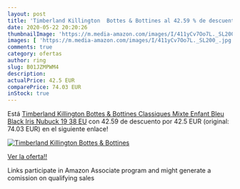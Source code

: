 ```yaml
---
layout: post
title: 'Timberland Killington  Bottes & Bottines al 42.59 % de descuento'
date: 2020-05-22 20:20:26
thumbnailImage: 'https://m.media-amazon.com/images/I/411yCv7Oo7L._SL200_.jpg'
images: [ 'https://m.media-amazon.com/images/I/411yCv7Oo7L._SL200_.jpg' ]
comments: true
category: ofertas
author: ring
slug: B01JZMPWM4
description:
actualPrice: 42.5 EUR
comparePrice: 74.03 EUR
inStock: true
---
```


Está [Timberland Killington  Bottes & Bottines Classiques Mixte Enfant  Bleu  Black Iris Nubuck 19   38 EU](https://www.amazon.fr/dp/B01JZMPWM4/?tag=tolees0d-21) con 42.59 de descuento por 42.5 EUR (original: 74.03 EUR) en el siguiente enlace!

[![Timberland Killington  Bottes & Bottines](https://m.media-amazon.com/images/I/411yCv7Oo7L._SL200_.jpg)](https://www.amazon.fr/dp/B01JZMPWM4/?tag=tolees0d-21)

[Ver la oferta!!](https://www.amazon.fr/dp/B01JZMPWM4/?tag=tolees0d-21)

Links participate in Amazon Associate program and might generate a comission on qualifying sales


